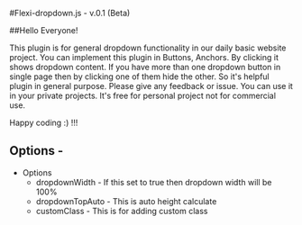 #Flexi-dropdown.js - v.0.1 (Beta)

##Hello Everyone! 

This plugin is for general dropdown functionality in our daily basic website project. You can implement this plugin in Buttons, Anchors. By clicking it shows dropdown content. If you have more than one dropdown button in single page then by clicking one of them hide the other. So it's helpful plugin in general purpose. Please give any feedback or issue. You can use it in your private projects. It's free for personal project not for commercial use.

Happy coding :) !!!

## Options - 
* Options
  * dropdownWidth - If this set to true then dropdown width will be 100%
  * dropdownTopAuto - This is auto height calculate
  * customClass - This is for adding custom class